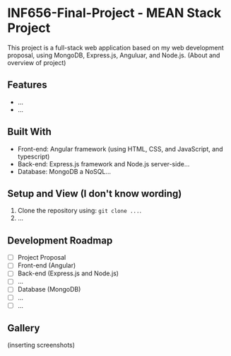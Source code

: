 # INF656-Final-Project - MEAN Stack Project

This project is a full-stack web application based on my web development proposal, using MongoDB, Express.js, Anguluar, and Node.js. (About and overview of project)

## Features

- ...
- ...

## Built With

- Front-end: Angular framework (using HTML, CSS, and JavaScript, and typescript)
- Back-end: Express.js framework and Node.js server-side...
- Database: MongoDB a NoSQL...

## Setup and View (I don't know wording)

1. Clone the repository using: `git clone ...`.
2. ...

## Development Roadmap

- [ ] Project Proposal
- [ ] Front-end (Angular)
- [ ] Back-end (Express.js and Node.js)
- [ ] ...
- [ ] Database (MongoDB)
- [ ] ...
- [ ] ...

## Gallery

(inserting screenshots)
